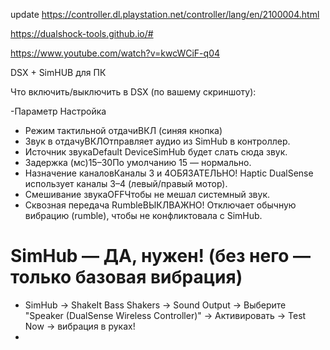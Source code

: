 update
https://controller.dl.playstation.net/controller/lang/en/2100004.html


https://dualshock-tools.github.io/#

https://www.youtube.com/watch?v=kwcWCiF-q04


DSX + SimHUB для ПК


Что включить/выключить в DSX (по вашему скриншоту):


-Параметр Настройка
- Режим тактильной отдачиВКЛ (синяя кнопка)
- Звук в отдачуВКЛОтправляет аудио из SimHub в контроллер.
- Источник звукаDefault DeviceSimHub будет слать сюда звук.
- Задержка (мс)15–30По умолчанию 15 — нормально.
- Назначение каналовКаналы 3 и 4ОБЯЗАТЕЛЬНО! Haptic DualSense использует каналы 3–4 (левый/правый мотор).
- Смешивание звукаOFFЧтобы не мешал системный звук.
- Сквозная передача RumbleВЫКЛВАЖНО! Отключает обычную вибрацию (rumble), чтобы не конфликтовала с SimHub.


# SimHub — ДА, нужен! (без него — только базовая вибрация)
- SimHub → ShakeIt Bass Shakers → Sound Output
  → Выберите "Speaker (DualSense Wireless Controller)"
  → Активировать → Test Now → вибрация в руках!
- 